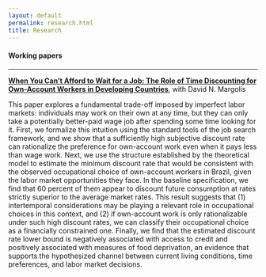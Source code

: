 ```yaml
---
layout: default
permalink: research.html
title: Research
---
```


#### Working papers

<hr>

<b>[When You Can’t Afford to Wait for a Job: The Role of Time Discounting for Own-Account Workers in Developing Countries](../docs/wp_scarelli_margolis.pdf)</b>, with David N. Margolis

This paper explores a fundamental trade-off imposed by imperfect labor markets: individuals may work on their own at any time, but they can only take a potentially better-paid wage job after spending some time looking for it. First, we formalize this intuition using the standard tools of the job search framework, and we show that a sufficiently high subjective discount rate can rationalize the preference for own-account work even when it pays less than wage work. Next, we use the structure established by the theoretical model to estimate the minimum discount rate that would be consistent with the observed occupational choice of own-account workers in Brazil, given the labor market opportunities they face. In the baseline specification, we find that 60 percent of them appear to discount future consumption at rates strictly superior to the average market rates. This result suggests that (1) intertemporal considerations may be playing a relevant role in occupational choices in this context, and (2) if own-account work is only rationalizable under such high discount rates, we can classify their occupational choice as a financially constrained one. Finally, we find that the estimated discount rate lower bound is negatively associated with access to credit and positively associated with measures of food deprivation, an evidence that supports the hypothesized channel between current living conditions, time preferences, and labor market decisions.

<!---
<br>

#### Computer programs

Stata program for estimation of .... --->
